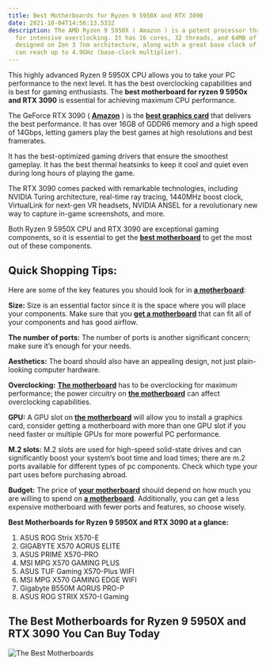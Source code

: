 ```yaml
---
title: Best Motherboards for Ryzen 9 5950X and RTX 3090
date: 2021-10-04T14:56:13.533Z
description: The AMD Ryzen 9 5950X ( Amazon ) is a potent processor that allows
  for intensive overclocking. It has 16 cores, 32 threads, and 64MB of L3 cache
  designed on Zen 3 7nm architecture, along with a great base clock of 3.4GHz
  can reach up to 4.9GHz (base-clock multiplier).
---
```

<!--StartFragment-->

This highly advanced Ryzen 9 5950X CPU allows you to take your PC performance to the next level. It has the best overclocking capabilities and is best for gaming enthusiasts. The **best motherboard for ryzen 9 5950x and RTX 3090** is essential for achieving maximum CPU performance.

The GeForce RTX 3090 ( **[Amazon](https://www.amazon.com/dp/B08HR6ZBYJ?tag=amazon-ptr-20)** ) is the **[best graphics card](https://finaldesktop.com/graphics-cards/best-graphics-card)** that delivers the best performance. It has over 16GB of GDDR6 memory and a high speed of 14Gbps, letting gamers play the best games at high resolutions and best framerates.

It has the best-optimized gaming drivers that ensure the smoothest gameplay. It has the best thermal heatsinks to keep it cool and quiet even during long hours of playing the game.

The RTX 3090 comes packed with remarkable technologies, including NVIDIA Turing architecture, real-time ray tracing, 1440MHz boost clock, VirtualLink for next-gen VR headsets, NVIDIA ANSEL for a revolutionary new way to capture in-game screenshots, and more.

Both Ryzen 9 5950X CPU and RTX 3090 are exceptional gaming components, so it is essential to get the **[best motherboard](https://finaldesktop.com/motherboards/best-motherboard)** to get the most out of these components.

## Quick Shopping Tips:

Here are some of the key features you should look for in **[a motherboard](https://finaldesktop.com/motherboards/best-motherboard-for-ryzen-9-5950x)**:

**Size:** Size is an essential factor since it is the space where you will place your components. Make sure that you **[get a motherboard](https://finaldesktop.com/motherboards/best-motherboard-for-ryzen-7-3700x)** that can fit all of your components and has good airflow.

**The number of ports:** The number of ports is another significant concern; make sure it’s enough for your needs.

**Aesthetics:** The board should also have an appealing design, not just plain-looking computer hardware.

**Overclocking:** **[The motherboard](https://finaldesktop.com/motherboards/best-motherboard-for-ryzen-5-5600x)** has to be overclocking for maximum performance; the power circuitry on **[the motherboard](https://finaldesktop.com/motherboards/best-motherboard-for-ryzen-9-5900x)** can affect overclocking capabilities.

**GPU:** A GPU slot on **[the motherboard](https://finaldesktop.com/motherboards/best-motherboard-for-ryzen-7-5800x)** will allow you to install a graphics card, consider getting a motherboard with more than one GPU slot if you need faster or multiple GPUs for more powerful PC performance.

**M.2 slots:** M.2 slots are used for high-speed solid-state drives and can significantly boost your system’s boot time and load times; there are m.2 ports available for different types of pc components. Check which type your part uses before purchasing abroad.

**Budget:** The price of **[your motherboard](https://finaldesktop.com/motherboards/best-motherboard-for-ryzen-5-3600)** should depend on how much you are willing to spend on **[a motherboard](https://finaldesktop.com/motherboards/best-motherboard-for-ryzen-9-3900x)**. Additionally, you can get a less expensive motherboard with fewer ports and features, so choose wisely.

**Best Motherboards for Ryzen 9 5950X and RTX 3090 at a glance:**

1. ASUS ROG Strix X570-E
2. GIGABYTE X570 AORUS ELITE
3. ASUS PRIME X570-PRO
4. MSI MPG X570 GAMING PLUS
5. ASUS TUF Gaming X570-Plus WIFI
6. MSI MPG X570 GAMING EDGE WIFI
7. Gigabyte B550M AORUS PRO-P
8. ASUS ROG STRIX X570-I Gaming

## The Best Motherboards for Ryzen 9 5950X and RTX 3090 You Can Buy Today

![The Best Motherboards](img/asus-rog-strix-x570-e.jpg "The Best Motherboards")